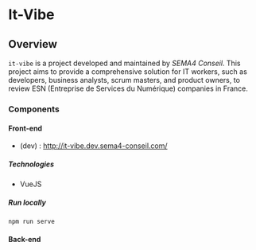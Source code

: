 # It-Vibe

## Overview

`it-vibe` is a project developed and maintained by *SEMA4 Conseil*. This project aims to provide a comprehensive solution for IT workers, such as developers, business analysts, scrum masters, and product owners, to review ESN (Entreprise de Services du Numérique) companies in France.

### Components
#### Front-end 
* (dev) : http://it-vibe.dev.sema4-conseil.com/
##### Technologies
* VueJS
##### Run locally 
```
npm run serve
```
#### Back-end 
